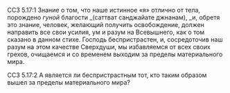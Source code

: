 ССЗ 5.17:1	Знание о том, что наше истинное «я» отлично от тела, порождено _гуной_ благости _(саттват санджайате джнанам), _и, обретя это знание, человек, желающий получить освобождение, должен направить все свои усилия, ум и разум на Всевышнего, как о том сказано в данном стихе. Господь беспристрастен, и, сосредоточив наш разум на этом качестве Сверхдуши, мы избавляемся от всех своих грехов, очищаемся и со временем выходим за пределы материального мира.

ССЗ 5.17:2	А является ли беспристрастным тот, кто таким образом вышел за пределы материального мира?